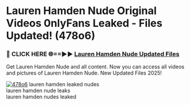 # Lauren Hamden Nude Original Videos 0nlyFans Leaked - Files Updated! (478o6)

<h3>🔴 CLICK HERE 🌐==►► <a href="https://tinyurl.com/yrmya6cz" rel="nofollow">Lauren Hamden Nude Updated Files</a></h3>

Get Lauren Hamden Nude and all content. Now you can access all videos and pictures of Lauren Hamden Nude. New Updated Files 2025!

[![478o6](https://i.imgur.com/FMdXYCs.gif)](https://tinyurl.com/yrmya6cz)
lauren hamden leaked nudes<br>
lauren hamden nude leaks<br>
lauren hamden nudes leaked